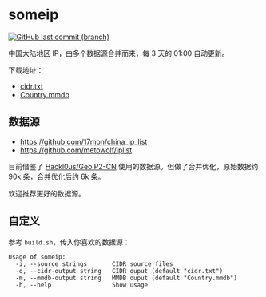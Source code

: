 # someip

[![GitHub last commit (branch)](https://img.shields.io/github/last-commit/0x2E/someip/build?label=%E6%9C%80%E6%96%B0%E6%9E%84%E5%BB%BA)](https://github.com/0x2E/someip/tree/build)

中国大陆地区 IP，由多个数据源合并而来，每 3 天的 01:00 自动更新。

下载地址：

- [cidr.txt](https://raw.githubusercontent.com/0x2E/someip/build/cidr.txt)
- [Country.mmdb](https://raw.githubusercontent.com/0x2E/someip/build/Country.mmdb)

## 数据源

- https://github.com/17mon/china_ip_list
- https://github.com/metowolf/iplist

目前借鉴了 [Hackl0us/GeoIP2-CN](https://github.com/Hackl0us/GeoIP2-CN) 使用的数据源。但做了合并优化，原始数据约 90k 条，合并优化后约 6k 条。

欢迎推荐更好的数据源。

## 自定义

参考 `build.sh`，传入你喜欢的数据源：

```shell
Usage of someip:
  -i, --source strings       CIDR source files
  -o, --cidr-output string   CIDR ouput (default "cidr.txt")
  -m, --mmdb-output string   MMDB ouput (default "Country.mmdb")
  -h, --help                 Show usage
```
